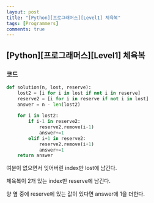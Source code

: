 ```yaml
---
layout: post
title: "[Python][프로그래머스][Level1] 체육복"
tags: [Programmers]
comments: true
---
```


## [Python][프로그래머스][Level1] 체육복

### 코드

```python
def solution(n, lost, reserve):
    lost2 = [i for i in lost if not i in reserve]
    reserve2 = [i for i in reserve if not i in lost]
    answer = n - len(lost2)
    
    for i in lost2:    
        if i-1 in reserve2:
            reserve2.remove(i-1)
            answer+=1
        elif i+1 in reserve2:
            reserve2.remove(i+1)
            answer+=1
    return answer
```

여분이 없으면서 잊어버린 index만 lost에 남긴다.

체육복이 2개 있는 index만 reserve에 남긴다.

양 옆 중에 reserve에 있는 값이 있다면 answer에 1을 더한다.